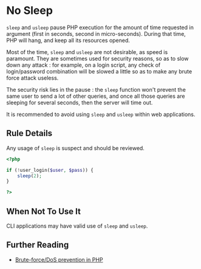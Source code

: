 <!-- Security -->
# No Sleep 

`sleep` and `usleep` pause PHP execution for the amount of time requested in argument (first in seconds, second in micro-seconds). During that time, PHP will hang, and keep all its resources opened. 

Most of the time, `sleep` and `usleep` are not desirable, as speed is paramount. They are sometimes used for security reasons, so as to slow down any attack : for example, on a login script, any check of login/password combination will be slowed a little so as to make any brute force attack useless. 

The security risk lies in the pause : the `sleep` function won't prevent the same user to send a lot of other queries, and once all those queries are sleeping for several seconds, then the server will time out.  

It is recommended to avoid using `sleep` and `usleep` within web applications. 

## Rule Details


Any usage of `sleep` is suspect and should be reviewed.

```php
<?php

if (!user_login($user, $pass)) {
	sleep(2);
}

?>
```

## When Not To Use It
CLI applications may have valid use of `sleep` and `usleep`.

## Further Reading 
* [Brute-force/DoS prevention in PHP](http://stackoverflow.com/questions/1727329/brute-force-dos-prevention-in-php)